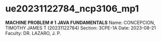 # ue20231122784_ncp3106_mp1
**MACHINE PROBLEM # 1**
**JAVA FUNDAMENTALS**
Name: CONCEPCION, TIMOTHY JAMES T (20231122784)
Section: 3CPE-1A
Date: 2023-08-21
Faculty: DR. LAZARO, J. P.
